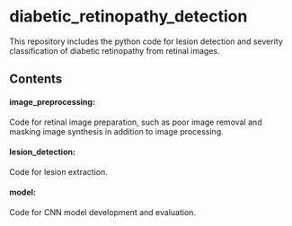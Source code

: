 # diabetic_retinopathy_detection
This repository includes the python code for lesion detection and severity classification of diabetic retinopathy from retinal images.  
## Contents
#### image_preprocessing: 
Code for retinal image preparation, such as poor image removal and masking image synthesis in addition to image processing.  
#### lesion_detection:  
Code for lesion extraction.   
#### model:  
Code for CNN model development and evaluation.
